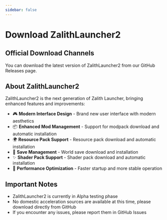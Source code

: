 ```yaml
---
sidebar: false
---
```


# Download ZalithLauncher2

## Official Download Channels

You can download the latest version of ZalithLauncher2 from our GitHub Releases page.

<DownloadZL2 />

## About ZalithLauncher2

ZalithLauncher2 is the next generation of Zalith Launcher, bringing enhanced features and improvements:

- 🎮 **Modern Interface Design** - Brand new user interface with modern aesthetics
- 📦 **Enhanced Mod Management** - Support for modpack download and automatic installation
- 🌍 **Resource Pack Support** - Resource pack download and automatic installation
- 💾 **Save Management** - World save download and installation
- ✨ **Shader Pack Support** - Shader pack download and automatic installation
- 🚀 **Performance Optimization** - Faster startup and more stable operation

## Important Notes

- ZalithLauncher2 is currently in Alpha testing phase
- No domestic acceleration sources are available at this time, please download directly from GitHub
- If you encounter any issues, please report them in GitHub Issues

<style>
.download-container {
  text-align: center;
  margin: 30px 0;
}

.download-button {
  display: inline-block;
  background-color: rgba(56, 190, 150, 0.38);
  color: white;
  padding: 12px 24px;
  text-align: center;
  text-decoration: none !important;
  font-size: 18px;
  border-radius: 4px;
  transition: background-color 0.3s;
}

.download-button:hover {
  background-color: rgba(46, 187, 206, 0.3);
  text-decoration: none;
}

.download-icon {
  font-size: 20px;
  margin-right: 10px;
}

.download-text {
  vertical-align: middle;
}
</style>